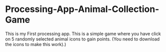 # Processing-App-Animal-Collection-Game
This is my First processing app. This is a simple game where you have click on 5 randomly selected animal icons to gain points. (You need to download the icons to make this work).)
